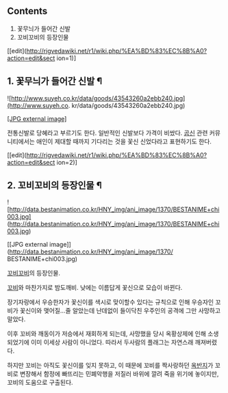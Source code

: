 ## Contents

    

1. 꽃무늬가 들어간 신발 
2. 꼬비꼬비의 등장인물 

[[edit](http://rigvedawiki.net/r1/wiki.php/%EA%BD%83%EC%8B%A0?action=edit&sect
ion=1)]

## 1. 꽃무늬가 들어간 신발 ¶

![http://www.suyeh.co.kr/data/goods/43543260a2ebb240.jpg](http://www.suyeh.co.
kr/data/goods/43543260a2ebb240.jpg)

[[JPG external image]](http://www.suyeh.co.kr/data/goods/43543260a2ebb240.jpg)

  

전통신발로 당혜라고 부르기도 한다. 일반적인 신발보다 가격이 비쌌다. [곰신](%EA%B3%B0%EC%8B%A0.md) 관련
커뮤니티에서는 애인이 제대할 때까지 기다리는 것을 꽃신 신었다라고 표현하기도 한다.

  

[[edit](http://rigvedawiki.net/r1/wiki.php/%EA%BD%83%EC%8B%A0?action=edit&sect
ion=2)]

## 2. 꼬비꼬비의 등장인물 ¶

  

![http://data.bestanimation.co.kr/HNY_img/ani_image/1370/BESTANIME+chi003.jpg]
(http://data.bestanimation.co.kr/HNY_img/ani_image/1370/BESTANIME+chi003.jpg)

[[JPG external image]](http://data.bestanimation.co.kr/HNY_img/ani_image/1370/
BESTANIME+chi003.jpg)

  
[꼬비꼬비](%EA%BC%AC%EB%B9%84%EA%BC%AC%EB%B9%84.md)의 등장인물.

  

[꼬비](%EA%BC%AC%EB%B9%84.md)와 마찬가지로 밤도깨비. 낮에는 이름답게 꽃신으로 모습이 바뀐다.

  

장기자랑에서 우승한자가 꽃신이를 색시로 맞이할수 있다는 규칙으로 인해 우승자인 꼬비가 꽃신이와 맺어질...줄 알았는데 난데없이 들이닥친
우주인의 공격에 그만 사망하고 말았다.

  

이후 꼬비와 깨동이가 저승에서 재회하게 되는데, 사망했을 당시 옥황상제에 인해 소생되었기에 이미 이세상 사람이 아니었다. 따라서 두사람의
플래그는 자연스래 깨져버렸다.

  

하지만 꼬비는 아직도 꽃신이를 잊지 못하고, 이 때문에 꼬비를 짝사랑하던
[옥반지](%EC%98%A5%EB%B0%98%EC%A7%80.md)가 꼬비로 변장해서 함정에 빠뜨리는 민폐악행을 저질러 바위에 깔려
죽을 위기에 놓이지만, 꼬비의 도움으로 구출된다.

